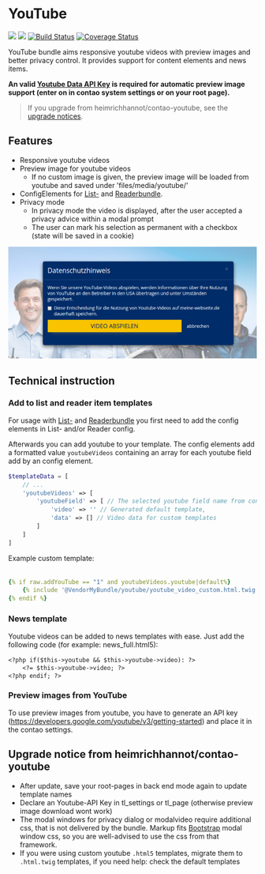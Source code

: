 # YouTube

[![](https://img.shields.io/packagist/v/heimrichhannot/contao-youtube-bundle.svg)](https://packagist.org/packages/heimrichhannot/contao-youtube-bundle)
[![](https://img.shields.io/packagist/dt/heimrichhannot/contao-youtube-bundle.svg)](https://packagist.org/packages/heimrichhannot/contao-youtube-bundle)
[![Build Status](https://travis-ci.org/heimrichhannot/contao-youtube-bundle.svg?branch=master)](https://travis-ci.org/heimrichhannot/contao-youtube-bundle)
[![Coverage Status](https://coveralls.io/repos/github/heimrichhannot/contao-youtube-bundle/badge.svg?branch=master)](https://coveralls.io/github/heimrichhannot/contao-youtube-bundle?branch=master)

YouTube bundle aims responsive youtube videos with preview images and better privacy control.
It provides support for content elements and news items.

**An valid [Youtube Data API Key](https://developers.google.com/youtube/v3/getting-started) is required for automatic preview image support (enter on in contao system settings or on your root page).** 

> If you upgrade from heimrichhannot/contao-youtube, see the [upgrade notices](#upgrade-notice-from-heimrichhannotcontao-youtube).

## Features
 
* Responsive youtube videos
* Preview image for youtube videos
    * If no custom image is given, the preview image will be loaded from youtube and saved under 'files/media/youtube/' 
* ConfigElements for [List-](https://github.com/heimrichhannot/contao-list-bundle) and [Readerbundle](https://github.com/heimrichhannot/contao-reader-bundle).
* Privacy mode 
    * In privacy mode the video is displayed, after the user accepted a privacy advice within a modal prompt
    * The user can mark his selection as permanent with a checkbox (state will be saved in a cookie)

![alt privacy modal](./docs/img/privacy_modal.jpg)

## Technical instruction

### Add to list and reader item templates

For usage with [List-](https://github.com/heimrichhannot/contao-list-bundle) and [Readerbundle](https://github.com/heimrichhannot/contao-reader-bundle) you first need to add the config elements in List- and/or Reader config.

Afterwards you can add youtube to your template. The config elements add a formatted value `youtubeVideos` containing an array for each youtube field add by an config element.

```php
$templateData = [
    // ...
    'youtubeVideos' => [
        'youtubeField' => [ // The selected youtube field name from config element
            'video' => '' // Generated default template,
            'data' => [] // Video data for custom templates
        ]
    ]
]
``` 

Example custom template:
```yaml

{% if raw.addYouTube == "1" and youtubeVideos.youtube|default%}
    {% include '@VendorMyBundle/youtube/youtube_video_custom.html.twig' with youtubeVideos.youtube.data %}
{% endif %}
```

### News template

Youtube videos can be added to news templates with ease. Just add the following code (for example: news_full.html5):

```
<?php if($this->youtube && $this->youtube->video): ?>
	<?= $this->youtube->video; ?>
<?php endif; ?>
```

### Preview images from YouTube

To use preview images from youtube, you have to generate an API key (https://developers.google.com/youtube/v3/getting-started) and place it in the contao settings.

## Upgrade notice from heimrichhannot/contao-youtube

- After update, save your root-pages in back end mode again to update template names
- Declare an Youtube-API Key in tl_settings or tl_page (otherwise preview image download wont work)
- The modal windows for privacy dialog or modalvideo require additional css, that is not delivered by the bundle. Markup fits [Bootstrap](http://getbootstrap.com/) modal window css, so you are well-advised to use the css from that framework.
- If you were using custom youtube `.html5` templates, migrate them to `.html.twig` templates, if you need help: check the default templates